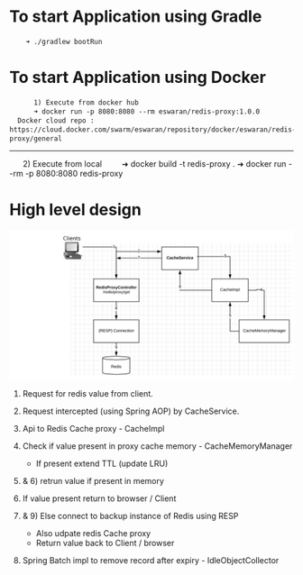   # To start Application using Gradle
        ➜ ./gradlew bootRun
  # To start Application using Docker
          1) Execute from docker hub 
          ➜ docker run -p 8080:8080 --rm eswaran/redis-proxy:1.0.0 
      Docker cloud repo : https://cloud.docker.com/swarm/eswaran/repository/docker/eswaran/redis-proxy/general
 ***************************************************************************************************************
        2) Execute from local
          ➜ docker build -t redis-proxy .
          ➜ docker run --rm -p 8080:8080 redis-proxy

# High level design 
  ![alt text](https://github.com/EswaranMuthu/redis-proxy/blob/master/redis-Proxy-Architecture.png)
  1) Request for redis value from client.
  2) Request intercepted (using Spring AOP) by CacheService.
  3) Api to Redis Cache proxy - CacheImpl 
  4) Check if value present in proxy cache memory - CacheMemoryManager
      - If present extend TTL (update LRU)
  5) & 6) retrun value if present in memory 
  7) If value present return to browser / Client
  8) & 9) Else connect to backup instance of Redis using RESP 
      - Also udpate redis Cache proxy 
      - Return value back to Client / browser  
      
  10) Spring Batch impl to remove record after expiry - IdleObjectCollector    
